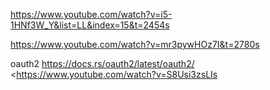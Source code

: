 <https://www.youtube.com/watch?v=i5-1HNf3W_Y&list=LL&index=15&t=2454s>

<https://www.youtube.com/watch?v=mr3pywHOz7I&t=2780s>

oauth2
<https://docs.rs/oauth2/latest/oauth2/>
<<https://www.youtube.com/watch?v=S8Usi3zsLIs>
